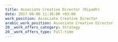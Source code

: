 ```yaml
---
title: Associate Creative Director (Riyadh)
date: 2017-06-06 11:36:00 +03:00
work_position: Associate Creative Director
arabic_work_position: Associate Creative Director
20__work_offers_category: Strategy
20__work_offers_type: Full-time
---
```


